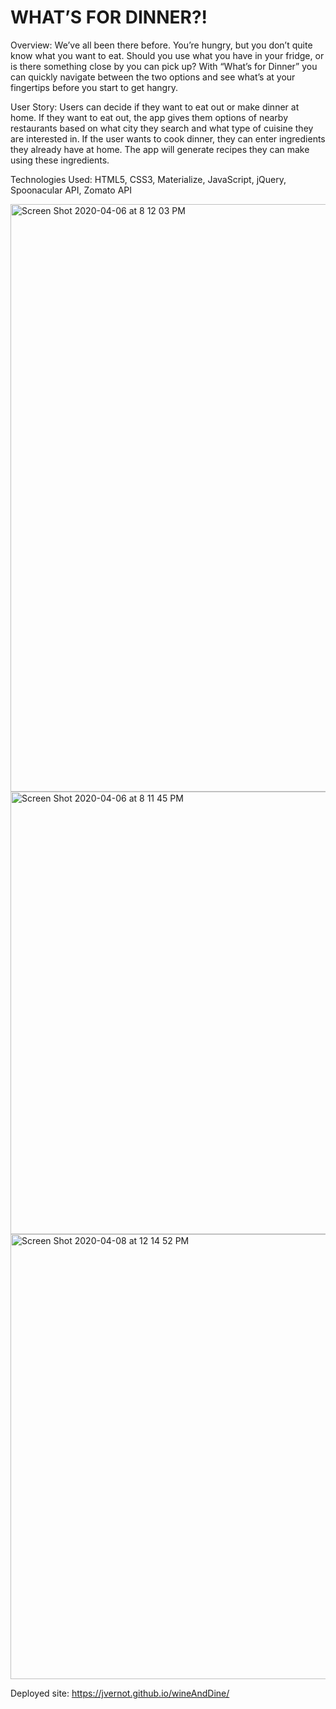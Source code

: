 # WHAT’S FOR DINNER?! 

Overview: We’ve all been there before. You’re hungry, but you don’t quite know what you want to eat. Should you use what you have in your fridge, or is there something close by you can pick up? With “What’s for Dinner” you can quickly navigate between the two options and see what’s at your fingertips before you start to get hangry. 

User Story: Users can decide if they want to eat out or make dinner at home. If they want to eat out, the app gives them options of nearby restaurants based on what city they search and what type of cuisine they are interested in. If the user wants to cook dinner, they can enter ingredients they already have at home. The app will generate recipes they can make using these ingredients.

Technologies Used: HTML5, CSS3, Materialize, JavaScript, jQuery, Spoonacular API, Zomato API

<img width="940" alt="Screen Shot 2020-04-06 at 8 12 03 PM" src="https://user-images.githubusercontent.com/60197994/78616703-f4e45200-7842-11ea-855c-69d169b4292e.png">

<img width="708" alt="Screen Shot 2020-04-06 at 8 11 45 PM" src="https://user-images.githubusercontent.com/60197994/78616691-ec8c1700-7842-11ea-9476-79c778933533.png">

<img width="712" alt="Screen Shot 2020-04-08 at 12 14 52 PM" src="https://user-images.githubusercontent.com/60197994/78807911-b5c51680-7992-11ea-8104-5822ec9c974e.png">

Deployed site: https://jvernot.github.io/wineAndDine/
